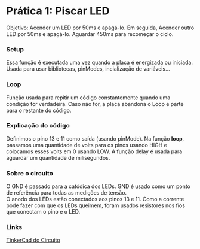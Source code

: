 # Prática 1: Piscar LED
Objetivo: Acender um LED por 50ms e apagá-lo. Em seguida, Acender outro LED por 50ms e apagá-lo. Aguardar 450ms para recomeçar o ciclo.  
  
### Setup
Essa função é executada uma vez quando a placa é energizada ou iniciada. Usada para usar bibliotecas, pinModes, incialização de variáveis...  
  
### Loop
Função usada para repitir um código constantemente quando uma condição for verdadeira. Caso não for, a placa abandona o Loop e parte para o restante do código.  
  
### Explicação do código
Definimos o pino 13 e 11 como saída (usando pinMode). Na função **loop**, passamos uma quantidade de volts para os pinos usando HIGH e colocamos esses volts em 0 usando LOW. A função delay é usada para aguardar um quantidade de milisegundos.

### Sobre o circuito
O GND é passado para a catódica dos LEDs. GND é usado como um ponto de referência para todas as medições de tensão.  
O anodo dos LEDs estão conectados aos pinos 13 e 11. Como a corrente pode fazer com que os LEDs queimem, foram usados resistores nos fios que conectam o pino e o LED.

### Links
[TinkerCad do Circuito](https://www.tinkercad.com/things/bsjLAqTS5xW?sharecode=I5ZfLnqxp0sRw4sW0LJ3jRHE5k4K1ZidMw0ROEpmedY)